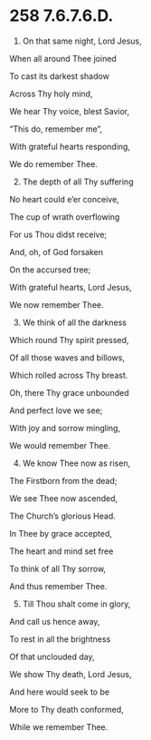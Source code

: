 # 258 7.6.7.6.D.

1.  On that same night, Lord Jesus,

When all around Thee joined

To cast its darkest shadow

Across Thy holy mind,

We hear Thy voice, blest Savior,

“This do, remember me”,

With grateful hearts responding,

We do remember Thee.

2.  The depth of all Thy suffering

No heart could e’er conceive,

The cup of wrath overflowing

For us Thou didst receive;

And, oh, of God forsaken

On the accursed tree;

With grateful hearts, Lord Jesus,

We now remember Thee.

3.  We think of all the darkness

Which round Thy spirit pressed,

Of all those waves and billows,

Which rolled across Thy breast.

Oh, there Thy grace unbounded

And perfect love we see;

With joy and sorrow mingling,

We would remember Thee.

4.  We know Thee now as risen,

The Firstborn from the dead;

We see Thee now ascended,

The Church’s glorious Head.

In Thee by grace accepted,

The heart and mind set free

To think of all Thy sorrow,

And thus remember Thee.

5.  Till Thou shalt come in glory,

And call us hence away,

To rest in all the brightness

Of that unclouded day,

We show Thy death, Lord Jesus,

And here would seek to be

More to Thy death conformed,

While we remember Thee.

